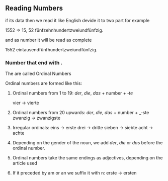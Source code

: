 


## Reading Numbers

if its data then we read it like English  devide it to two part for example

1552 => 15, 52  fünfzehnhundertzweiundfünfzig.

and as number it will be read as complete 

1552  eintausendfünfhundertzweiundfünfzig.


### Number that end with .
The are called Ordinal Numbers

Ordinal numbers are formed like this:

1. Ordinal numbers from 1 to 19: _der_, _die_, _das_ + number + _‑te_

	vier → vierte

2. Ordinal numbers from 20 upwards: _der_, _die_, _das_ + number + _‑ste
	zwanzig →  zwanzigste 
	
3. Irregular ordinals:
	eins → erste
	drei → dritte 
	sieben → siebte 
	acht → achte 
	
4. Depending on the gender of the noun, we add _der_, _die_ or _das_ before the ordinal number.
5. Ordinal numbers take the same endings as adjectives, depending on the article used
6.  If it preceded by am or an we suffix it with n:  erste -> ersten